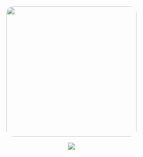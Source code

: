 <style>
  .rounded-img {
    border-radius: 15px;
  }
</style>

<div align="center">
  <img src="https://github.com/user-attachments/assets/ee43bcea-5730-4051-ad60-f2187ad1507d" 
       width="300" class="rounded-img">
  
  ![](https://komarev.com/ghpvc/?username=moskkovsky&color=0ABAB5&label=views&reviated=true&style=flat&font=bold)
</div>
